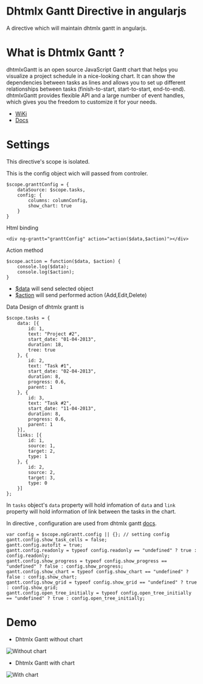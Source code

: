 # Dhtmlx Gantt Directive in angularjs

A directive which will maintain dhtmlx gantt in angularjs.

# What is Dhtmlx Gantt ? 

dhtmlxGantt is an open source JavaScript Gantt chart that helps you visualize a project schedule in a nice-looking chart. It can show the dependencies between tasks as lines and allows you to set up different relationships between tasks (finish-to-start, start-to-start, end-to-end). dhtmlxGantt provides flexible API and a large number of event handles, which gives you the freedom to customize it for your needs.

- [WiKi](http://dhtmlx.com/docs/products/dhtmlxGantt/)
- [Docs](http://docs.dhtmlx.com/gantt/desktop__guides.html)



# Settings

This directive's scope is isolated.

This is the config object wich will passed from controler.

```
$scope.granttConfig = {
    dataSource: $scope.tasks,
    config: {
        columns: columnConfig,
        show_chart: true
    }
}
```

Html binding 

```
<div ng-grantt="granttConfig" action="action($data,$action)"></div>
```

Action method 

```
$scope.action = function($data, $action) {
    console.log($data);
    console.log($action);
}
```

  - [$data]() will send selected object 
  - [$action]() will send performed action (Add,Edit,Delete)
  
Data Design of dhtmlx grantt is 

```
$scope.tasks = {
    data: [{
        id: 1,
        text: "Project #2",
        start_date: "01-04-2013",
        duration: 18,
        tree: true
    }, {
        id: 2,
        text: "Task #1",
        start_date: "02-04-2013",
        duration: 8,
        progress: 0.6,
        parent: 1
    }, {
        id: 3,
        text: "Task #2",
        start_date: "11-04-2013",
        duration: 8,
        progress: 0.6,
        parent: 1
    }],
    links: [{
        id: 1,
        source: 1,
        target: 2,
        type: 1
    }, {
        id: 2,
        source: 2,
        target: 3,
        type: 0
    }]
};
```

        
In ```tasks``` object's ```data``` property will hold infomation of ```data``` and ```link``` property will hold information of link between the tasks in the chart.


In directive , configuration are used from dhtmlx gantt [docs](http://docs.dhtmlx.com/gantt/desktop__guides.html).

```
var config = $scope.ngGrantt.config || {}; // setting config 
gantt.config.show_task_cells = false;
gantt.config.autofit = true;
gantt.config.readonly = typeof config.readonly == "undefined" ? true : config.readonly;
gantt.config.show_progress = typeof config.show_progress == "undefined" ? false : config.show_progress;
gantt.config.show_chart = typeof config.show_chart == "undefined" ? false : config.show_chart;
gantt.config.show_grid = typeof config.show_grid == "undefined" ? true : config.show_grid;
gantt.config.open_tree_initially = typeof config.open_tree_initially == "undefined" ? true : config.open_tree_initially;
```

# Demo 


- Dhtmlx Gantt without chart

![Without chart](http://i66.tinypic.com/14ybc3k.jpg)

- Dhtmlx Gantt with chart

![With chart](http://i64.tinypic.com/r23m6o.jpg)        
        
